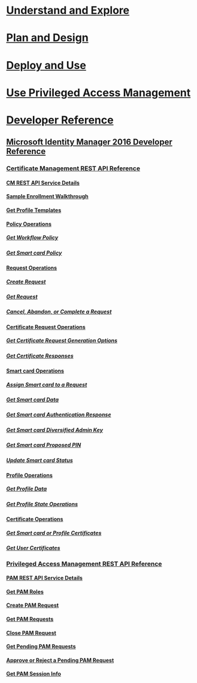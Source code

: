 # [Understand and Explore](/microsoft-identity-manager/understand-explore/microsoft-identity-manager-2016)
# [Plan and Design](/microsoft-identity-manager/plan-design/microsoft-identity-manager-2016-supported-platforms)
# [Deploy and Use](/microsoft-identity-manager/deploy-use/microsoft-identity-manager-deploy)
# [Use Privileged Access Management](/microsoft-identity-manager/pam/privileged-identity-management-for-active-directory-domain-services)
# [Developer Reference](microsoft-identity-manager-2016-developer-reference.md)
## [Microsoft Identity Manager 2016 Developer Reference](microsoft-identity-manager-2016-developer-reference.md)
### [Certificate Management REST API Reference](certificate-management-rest-api-reference.md)
#### [CM REST API Service Details](certificate-management-rest-api-service-details.md)
#### [Sample Enrollment Walkthrough](sample-enrollment-walkthrough.md)
#### [Get Profile Templates](get-profile-templates.md)
#### [Policy Operations](policy-operations.md)
##### [Get Workflow Policy](get-workflow-policy.md)
##### [Get Smart card Policy](get-smartcard-policy.md)
#### [Request Operations](request-operations.md)
##### [Create Request](create-request.md)
##### [Get Request](get-request.md)
##### [Cancel, Abandon, or Complete a Request](cancel-abandon-complete-request.md)
#### [Certificate Request Operations](certificate-request-operations.md)
##### [Get Certificate Request Generation Options](get-certificate-request-generation-options.md)
##### [Get Certificate Responses](get-certificate-responses.md)
#### [Smart card Operations](smartcard-operations.md)
##### [Assign Smart card to a Request](assign-smartcard-to-request.md)
##### [Get Smart card Data](get-smartcard-data.md)
##### [Get Smart card Authentication Response](get-smartcard-authentication-response.md)
##### [Get Smart card Diversified Admin Key](get-smartcard-diversified-admin-key.md)
##### [Get Smart card Proposed PIN](get-smartcard-proposed-pin.md)
##### [Update Smart card Status](update-smartcard-status.md)
#### [Profile Operations](profile-operations.md)
##### [Get Profile Data](get-profile-data.md)
##### [Get Profile State Operations](get-profile-state-operations.md)
#### [Certificate Operations](certificate-operations.md)
##### [Get Smart card or Profile Certificates](get-smartcard-profile-certificates.md)
##### [Get User Certificates](get-user-certificates.md)
### [Privileged Access Management REST API Reference](privileged-access-management-rest-api-reference.md)
#### [PAM REST API Service Details](privileged-access-management-rest-api-service-details.md)
#### [Get PAM Roles](privileged-access-management-get-roles.md)
#### [Create PAM Request](privileged-access-management-create-request.md)
#### [Get PAM Requests](privileged-access-management-get-requests.md)
#### [Close PAM Request](privileged-access-management-close-request.md)
#### [Get Pending PAM Requests](privileged-access-management-get-pending-requests.md)
#### [Approve or Reject a Pending PAM Request](privileged-access-management-approve-reject-pending-request.md)
#### [Get PAM Session Info](privileged-access-management-get-session-info.md)
